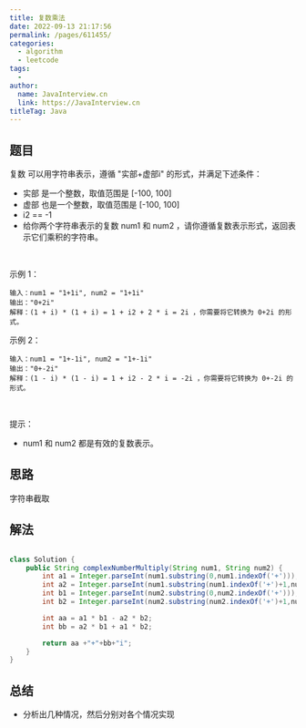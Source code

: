 ```yaml
---
title: 复数乘法
date: 2022-09-13 21:17:56
permalink: /pages/611455/
categories:
  - algorithm
  - leetcode
tags:
  - 
author: 
  name: JavaInterview.cn
  link: https://JavaInterview.cn
titleTag: Java
---
```


## 题目

复数 可以用字符串表示，遵循 "实部+虚部i" 的形式，并满足下述条件：

- 实部 是一个整数，取值范围是 [-100, 100]
- 虚部 也是一个整数，取值范围是 [-100, 100]
- i2 == -1
- 给你两个字符串表示的复数 num1 和 num2 ，请你遵循复数表示形式，返回表示它们乘积的字符串。

 

示例 1：

    输入：num1 = "1+1i", num2 = "1+1i"
    输出："0+2i"
    解释：(1 + i) * (1 + i) = 1 + i2 + 2 * i = 2i ，你需要将它转换为 0+2i 的形式。
示例 2：

    输入：num1 = "1+-1i", num2 = "1+-1i"
    输出："0+-2i"
    解释：(1 - i) * (1 - i) = 1 + i2 - 2 * i = -2i ，你需要将它转换为 0+-2i 的形式。 
 

提示：

- num1 和 num2 都是有效的复数表示。



## 思路

字符串截取

## 解法
```java

class Solution {
    public String complexNumberMultiply(String num1, String num2) {
        int a1 = Integer.parseInt(num1.substring(0,num1.indexOf('+')));
        int a2 = Integer.parseInt(num1.substring(num1.indexOf('+')+1,num1.length()-1));
        int b1 = Integer.parseInt(num2.substring(0,num2.indexOf('+')));
        int b2 = Integer.parseInt(num2.substring(num2.indexOf('+')+1,num2.length()-1));

        int aa = a1 * b1 - a2 * b2;
        int bb = a2 * b1 + a1 * b2;

        return aa +"+"+bb+"i";
    }
}
```

## 总结

- 分析出几种情况，然后分别对各个情况实现 
